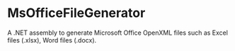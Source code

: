 MsOfficeFileGenerator
=====================

A .NET assembly to generate Microsoft Office OpenXML files such as Excel files (.xlsx), Word files (.docx).
